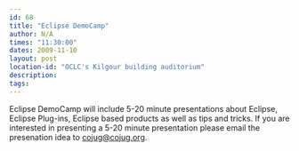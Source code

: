 ```yaml
---
id: 68
title: "Eclipse DemoCamp"
author: N/A
times: "11:30:00"
dates: 2009-11-10
layout: post
location-id: "OCLC's Kilgour building auditorium"  
description: 
tags: 
---
```

Eclipse DemoCamp will include 5-20 minute presentations about Eclipse, Eclipse Plug-ins, Eclipse based products as well as tips and tricks. If you are interested in presenting a 5-20 minute presentation please email the presenation idea to cojug@cojug.org.

